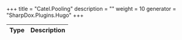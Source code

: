 

+++
title = "Catel.Pooling" 
description = ""
weight = 10
generator = "SharpDox.Plugins.Hugo"
+++

Type|Description
---|---

